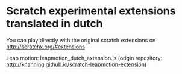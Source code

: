 # Scratch experimental extensions translated in dutch
You can play directly with the original scratch extensions on http://scratchx.org/#extensions

Leap motion: leapmotion_dutch_extension.js (origin repository: http://khanning.github.io/scratch-leapmotion-extension)

